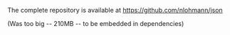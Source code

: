 The complete repository is available at https://github.com/nlohmann/json

(Was too big -- 210MB -- to be embedded in dependencies)